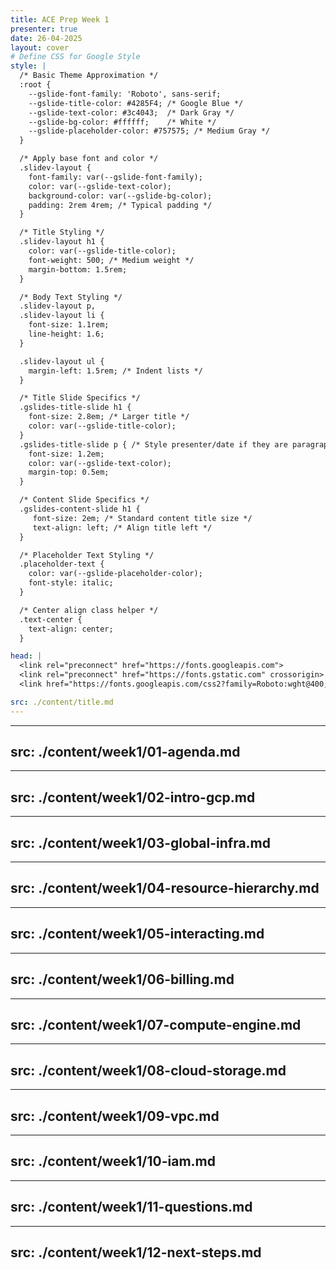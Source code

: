 ```yaml
---
title: ACE Prep Week 1
presenter: true
date: 26-04-2025
layout: cover
# Define CSS for Google Style
style: |
  /* Basic Theme Approximation */
  :root {
    --gslide-font-family: 'Roboto', sans-serif;
    --gslide-title-color: #4285F4; /* Google Blue */
    --gslide-text-color: #3c4043;  /* Dark Gray */
    --gslide-bg-color: #ffffff;    /* White */
    --gslide-placeholder-color: #757575; /* Medium Gray */
  }

  /* Apply base font and color */
  .slidev-layout {
    font-family: var(--gslide-font-family);
    color: var(--gslide-text-color);
    background-color: var(--gslide-bg-color);
    padding: 2rem 4rem; /* Typical padding */
  }

  /* Title Styling */
  .slidev-layout h1 {
    color: var(--gslide-title-color);
    font-weight: 500; /* Medium weight */
    margin-bottom: 1.5rem;
  }

  /* Body Text Styling */
  .slidev-layout p,
  .slidev-layout li {
    font-size: 1.1rem;
    line-height: 1.6;
  }

  .slidev-layout ul {
    margin-left: 1.5rem; /* Indent lists */
  }

  /* Title Slide Specifics */
  .gslides-title-slide h1 {
    font-size: 2.8em; /* Larger title */
    color: var(--gslide-title-color);
  }
  .gslides-title-slide p { /* Style presenter/date if they are paragraphs */
    font-size: 1.2em;
    color: var(--gslide-text-color);
    margin-top: 0.5em;
  }

  /* Content Slide Specifics */
  .gslides-content-slide h1 {
     font-size: 2em; /* Standard content title size */
     text-align: left; /* Align title left */
  }

  /* Placeholder Text Styling */
  .placeholder-text {
    color: var(--gslide-placeholder-color);
    font-style: italic;
  }

  /* Center align class helper */
  .text-center {
    text-align: center;
  }

head: |
  <link rel="preconnect" href="https://fonts.googleapis.com">
  <link rel="preconnect" href="https://fonts.gstatic.com" crossorigin>
  <link href="https://fonts.googleapis.com/css2?family=Roboto:wght@400;500;700&display=swap" rel="stylesheet">

src: ./content/title.md
---
```


---
src: ./content/week1/01-agenda.md
---

---
src: ./content/week1/02-intro-gcp.md
---

---
src: ./content/week1/03-global-infra.md
---

---
src: ./content/week1/04-resource-hierarchy.md
---

---
src: ./content/week1/05-interacting.md
---

---
src: ./content/week1/06-billing.md
---

---
src: ./content/week1/07-compute-engine.md
---

---
src: ./content/week1/08-cloud-storage.md
---

---
src: ./content/week1/09-vpc.md
---

---
src: ./content/week1/10-iam.md
---

---
src: ./content/week1/11-questions.md
---

---
src: ./content/week1/12-next-steps.md
---

